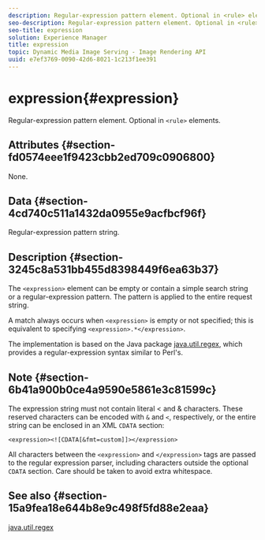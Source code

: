 ```yaml
---
description: Regular-expression pattern element. Optional in <rule> elements.
seo-description: Regular-expression pattern element. Optional in <rule> elements.
seo-title: expression
solution: Experience Manager
title: expression
topic: Dynamic Media Image Serving - Image Rendering API
uuid: e7ef3769-0090-42d6-8021-1c213f1ee391
---
```


# expression{#expression}

Regular-expression pattern element. Optional in `<rule>` elements.

## Attributes {#section-fd0574eee1f9423cbb2ed709c0906800}

None.

## Data {#section-4cd740c511a1432da0955e9acfbcf96f}

Regular-expression pattern string.

## Description {#section-3245c8a531bb455d8398449f6ea63b37}

The `<expression>` element can be empty or contain a simple search string or a regular-expression pattern. The pattern is applied to the entire request string.

A match always occurs when `<expression>` is empty or not specified; this is equivalent to specifying `<expression>.*</expression>`.

The implementation is based on the Java package [java.util.regex](../../../../../ir-api/material-cat/image-rendering-api-ref/c-ir-material-catalog/c-ir-rule-set-reference/r-ir-expression.md#reference-49867deecb58412bbdc2ced564bbea3e), which provides a regular-expression syntax similar to Perl's.

## Note {#section-6b41a900b0ce4a9590e5861e3c81599c}

The expression string must not contain literal < and & characters. These reserved characters can be encoded with `&` and `<`, respectively, or the entire string can be enclosed in an XML `CDATA` section:

`<expression><![CDATA[&fmt=custom]]></expression>`

All characters between the `<expression>` and `</expression>` tags are passed to the regular expression parser, including characters outside the optional `CDATA` section. Care should be taken to avoid extra whitespace.

## See also {#section-15a9fea18e644b8e9c498f5fd88e2eaa}

[java.util.regex](https://www2.cs.duke.edu/csed/java/jdk1.4.2/docs/api/) 
